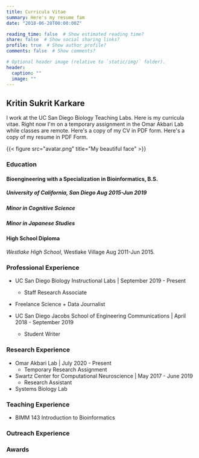 ```yaml
---
title: Curricula Vitae
summary: Here's my resume fam
date: "2018-06-28T00:00:00Z"

reading_time: false  # Show estimated reading time?
share: false  # Show social sharing links?
profile: true  # Show author profile?
comments: false  # Show comments?

# Optional header image (relative to `static/img/` folder).
header:
  caption: ""
  image: ""
---
```


## Kritin Sukrit Karkare
I work at the UC San Diego Biology Teaching Labs. Here is my curricula vitae. Right now
I'm on a temporary assignment in the Omar Akbari Lab while classes are remote. 
Here's a copy of my CV in PDF form. Here's a copy of my resume in PDF Form. 

{{< figure src="avatar.png" title="My beautiful face" >}}

### Education 


#### **Bioengineering with a Specialization in Bioinformatics**, B.S. 
##### *University of California, San Diego* Aug 2015-Jun 2019
#####  Minor in Cognitive Science
#####  Minor in Japanese Studies

#### High School Diploma
*Westlake High School*, Westlake Village Aug 2011-Jun 2015. 

### Professional Experience

* UC San Diego Biology Instructional Labs | September 2019 - Present
  * Staff Research Associate

* Freelance Science + Data Journalist

* UC San Diego Jacobs School of Engineering Communications | April 2018 - September 2019
  * Student Writer


### Research Experience

* Omar Akbari Lab  | July 2020 - Present
  * Temporary Research Assignment
* Swartz Center for Computational Neuroscience | May 2017 - June 2019
  * Research Assistant
* Systems Biology Lab 


### Teaching Experience

* BIMM 143 Introduction to Bioinformatics

### Outreach Experience


### Awards






